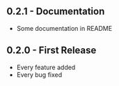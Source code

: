## 0.2.1 - Documentation
* Some documentation in README

## 0.2.0 - First Release
* Every feature added
* Every bug fixed
